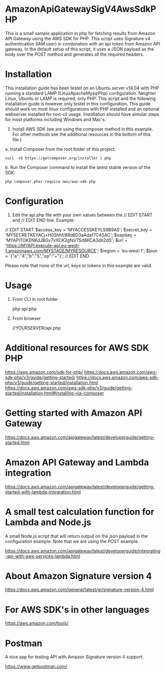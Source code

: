 # AmazonApiGatewaySigV4AwsSdkPHP
This is a small sample application in php for fetching results from Amazon API Gateway using the AWS SDK for PHP. This script uses Signature v4 authentication (IAM user) in combination with an api token from Amazon API gateway. In the default setup of this script, it uses a JSON payload as the body over the POST method and generates all the required headers.


# Installation

This installation guide has been testet on an Ubuntu server v14.04 with PHP running a standard LAMP (LinuxApacheMysqlPhp) configuration. Neighter Linux, Ubuntu or LAMP is required, only PHP. This script and the following installation guide is however only testet in this configuration. This guide should work on most linux configurations with PHP installed and an optional webserver installed for non-cli usage. Installation should have simular steps for most platforms including Windows and Mac's. 


1. Install AWS SDK (we are using the composer method in this example. For other methods see the additional resources in the bottom of this file.)

 a. Install Composer from the root folder of this project.

    curl -sS https://getcomposer.org/installer | php
  
 b. Run the Composer command to install the latest stable version of the SDK:

    php composer.phar require aws/aws-sdk-php


# Configuration

1. Edit the api.php file with your own values between the // EDIT START and // EDIT END line. Example:

// EDIT START
$access_key = 'MYACCESSKEYLS9B9AS';
$secret_key = 'MYSECRETKEYACj+H0Shhf/88d6D3aAdaf7C4SAC';
$xapikey    = 'MYAPITOKENKdJBGv7vXCK2gfsV7Sd8KCA3dn2dS';
$url        = 'https://MYAPI.execute-api.eu-west-1.amazonaws.com/MYSTAGE/MYRESOURCE';
$region     = 'eu-west-1';
$json       = '{"a":"4","b":"5","op":"+"}';
// EDIT END

Please note that none of the url, keys or tokens in this example are valid.


# Usage

1. From CLI in root folder

    php api.php
    
2. From browser

    //YOURSERVER/api.php


# Additional resources for AWS SDK PHP

https://aws.amazon.com/sdk-for-php/
https://docs.aws.amazon.com/aws-sdk-php/v3/guide/getting-started/
https://docs.aws.amazon.com/aws-sdk-php/v3/guide/getting-started/installation.html
https://docs.aws.amazon.com/aws-sdk-php/v3/guide/getting-started/installation.html#installing-via-composer


# Getting started with Amazon API Gateway

https://docs.aws.amazon.com/apigateway/latest/developerguide/getting-started.html


# Amazon API Gateway and Lambda integration

https://docs.aws.amazon.com/apigateway/latest/developerguide/getting-started-with-lambda-integration.html


# A small test calculation function for Lambda and Node.js
A small Node.js script that will return output on the json payload in the configuration example. Note that we are using the POST example.

https://docs.aws.amazon.com/apigateway/latest/developerguide/integrating-api-with-aws-services-lambda.html


# About Amazon Signature version 4

https://docs.aws.amazon.com/general/latest/gr/signature-version-4.html


# For AWS SDK's in other languages

https://aws.amazon.com/tools/


# Postman
A nice app for testing API with Amazon Signature version 4 support.

https://www.getpostman.com/

